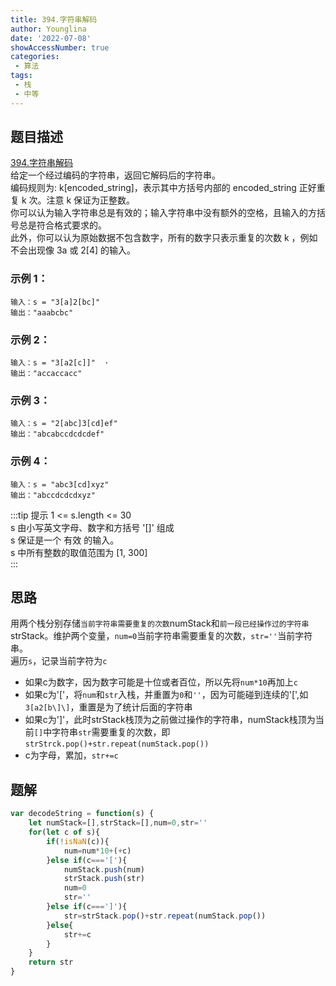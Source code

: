 ```yaml
---
title: 394.字符串解码
author: Younglina
date: '2022-07-08'
showAccessNumber: true
categories:
 - 算法
tags:
 - 栈
 - 中等
---
```


## 题目描述
[394.字符串解码](https://leetcode.cn/problems/decode-string/)  
给定一个经过编码的字符串，返回它解码后的字符串。  
编码规则为: k[encoded_string]，表示其中方括号内部的 encoded_string 正好重复 k 次。注意 k 保证为正整数。  
你可以认为输入字符串总是有效的；输入字符串中没有额外的空格，且输入的方括号总是符合格式要求的。  
此外，你可以认为原始数据不包含数字，所有的数字只表示重复的次数 k ，例如不会出现像 3a 或 2[4] 的输入。  

### 示例 1：
```
输入：s = "3[a]2[bc]"  
输出："aaabcbc"  
```

### 示例 2：
```
输入：s = "3[a2[c]]"  ·
输出："accaccacc"  
```

### 示例 3：
```
输入：s = "2[abc]3[cd]ef"  
输出："abcabccdcdcdef"  
```

### 示例 4：
```
输入：s = "abc3[cd]xyz"  
输出："abccdcdcdxyz"  
```

:::tip 提示
1 <= s.length <= 30  
s 由小写英文字母、数字和方括号 '[]' 组成  
s 保证是一个 有效 的输入。  
s 中所有整数的取值范围为 [1, 300]   
:::

## 思路
用两个栈分别存储`当前字符串需要重复的次数`numStack和`前一段已经操作过的字符串`strStack。维护两个变量，`num=0`当前字符串需要重复的次数，`str=''`当前字符串。    
遍历`s`，记录当前字符为`c`  
- 如果c为数字，因为数字可能是十位或者百位，所以先将`num*10`再加上`c`  
- 如果c为'\['，将`num`和`str`入栈，并重置为`0`和`''`，因为可能碰到连续的'\[',如`3[a2[b\]\]`，重置是为了统计后面的字符串  
- 如果c为']'，此时strStack栈顶为之前做过操作的字符串，numStack栈顶为当前`[]`中字符串`str`需要重复的次数，即`strStrck.pop()+str.repeat(numStack.pop())`
- c为字母，累加，`str+=c`

## 题解
```javascript
var decodeString = function(s) {
    let numStack=[],strStack=[],num=0,str=''
    for(let c of s){
        if(!isNaN(c)){
            num=num*10+(+c)
        }else if(c==='['){
            numStack.push(num)
            strStack.push(str)
            num=0
            str=''
        }else if(c===']'){
            str=strStack.pop()+str.repeat(numStack.pop())
        }else{
            str+=c
        }
    }
    return str
}
```
